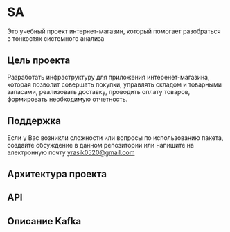 # SA

Это учебный проект интернет-магазин, который помогает разобраться в тонкостях системного анализа

## Цель проекта
Разработать инфраструктуру для приложения интеренет-магазина, которая позволит совершать покупки, управлять складом и товарными запасами, реализовать доставку, проводить оплату товаров, формировать необходимую отчетность.

## Поддержка
Если у Вас возникли сложности или вопросы по использованию пакета, создайте обсуждение в данном репозитории или напишите на электронную почту yrasik0520@gmail.com

## Архитектура проекта


## API


## Описание Kafka
